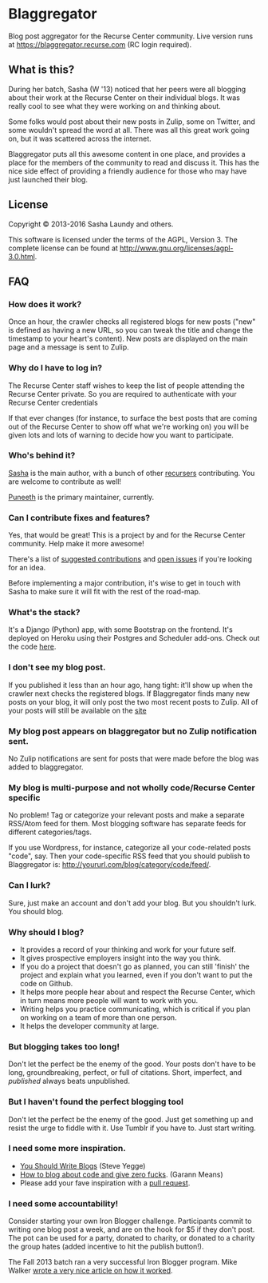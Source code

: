 # Blaggregator

Blog post aggregator for the Recurse Center community.  Live version runs at
<https://blaggregator.recurse.com> (RC login required).

<div class="well">

<h2>What is this?</h2>

<p>During her batch, Sasha (W '13) noticed that her peers were all blogging about
their work at the Recurse Center on their individual blogs. It was really cool
to see what they were working on and thinking about.</p>

<p>Some folks would post about their new posts in Zulip, some on Twitter, and some
wouldn't spread the word at all. There was all this great work going on, but it
was scattered across the internet.</p>

<p>Blaggregator puts all this awesome content in one place, and provides a place
for the members of the community to read and discuss it.  This has the nice
side effect of providing a friendly audience for those who may have just
launched their blog.</p>

</div>

## License

Copyright © 2013-2016 Sasha Laundy and others.

This software is licensed under the terms of the AGPL, Version 3. The complete
license can be found at http://www.gnu.org/licenses/agpl-3.0.html.

## FAQ

### How does it work?

Once an hour, the crawler checks all registered blogs for new posts ("new" is
defined as having a new URL, so you can tweak the title and change the
timestamp to your heart's content). New posts are displayed on the main page
and a message is sent to Zulip.

### Why do I have to log in?

The Recurse Center staff wishes to keep the list of people attending the
Recurse Center private. So you are required to authenticate with your Recurse
Center credentials

If that ever changes (for instance, to surface the best posts that are coming
out of the Recurse Center to show off what we're working on) you will be given
lots and lots of warning to decide how you want to participate.

### Who's behind it?

[Sasha](https://github.com/sursh) is the main author, with a bunch of
other
[recursers](https://github.com/recursecenter/blaggregator/graphs/contributors)
contributing.  You are welcome to contribute as well!

[Puneeth](https://github.com/punchagan) is the primary maintainer, currently.

### Can I contribute fixes and features?

Yes, that would be great! This is a project by and for the Recurse Center
community. Help make it more awesome!

There's a list
of
[suggested contributions](https://github.com/sursh/blaggregator/blob/master/CONTRIBUTE.md) and
[open issues](https://github.com/sursh/blaggregator/issues) if you're looking
for an idea.

Before implementing a major contribution, it's wise to get in touch with Sasha
to make sure it will fit with the rest of the road-map.

### What's the stack?

It's a Django (Python) app, with some Bootstrap on the frontend.  It's deployed
on Heroku using their Postgres and Scheduler add-ons. Check out the
code [here](https://github.com/recursecenter/blaggregator).

### I don't see my blog post.

If you published it less than an hour ago, hang tight: it'll show up when the
crawler next checks the registered blogs. If Blaggregator finds many new posts
on your blog, it will only post the two most recent posts to Zulip. All of your
posts will still be available on the [site](https://blaggregator.recurse.com)

### My blog post appears on blaggregator but no Zulip notification sent.

No Zulip notifications are sent for posts that were made before the blog was
added to blaggregator.

### My blog is multi-purpose and not wholly code/Recurse Center specific

No problem! Tag or categorize your relevant posts and make a separate RSS/Atom
feed for them.  Most blogging software has separate feeds for different
categories/tags.

If you use Wordpress, for instance, categorize all your code-related posts
"code", say. Then your code-specific RSS feed that you should publish to
Blaggregator is: http://yoururl.com/blog/category/code/feed/.

### Can I lurk?

Sure, just make an account and don't add your blog. But you shouldn't lurk. You
should blog.

### Why should I blog?

- It provides a record of your thinking and work for your future self.
- It gives prospective employers insight into the way you think.
- If you do a project that doesn't go as planned, you can still 'finish' the
  project and explain what you learned, even if you don't want to put the code
  on Github.
- It helps more people hear about and respect the Recurse Center, which in turn
  means more people will want to work with you.
- Writing helps you practice communicating, which is critical if you plan on
  working on a team of more than one person.
- It helps the developer community at large.

### But blogging takes too long!

Don't let the perfect be the enemy of the good. Your posts don't have to be
long, groundbreaking, perfect, or full of citations. Short, imperfect, and
*published* always beats unpublished.

### But I haven't found the perfect blogging tool

Don't let the perfect be the enemy of the good. Just get something up and
resist the urge to fiddle with it. Use Tumblr if you have to. Just start
writing.

### I need some more inspiration.

-   [You Should Write
    Blogs](https://sites.google.com/site/steveyegge2/you-should-write-blogs)
    (Steve Yegge)
-   [How to blog about code and give zero
    fucks](http://www.garann.com/dev/2013/how-to-blog-about-code-and-give-zero-fucks/).
    (Garann Means)
-   Please add your fave inspiration with a [pull
    request](http://github.com/sursh/blaggregator/).

### I need some accountability!

Consider starting your own Iron Blogger challenge. Participants commit to
writing one blog post a week, and are on the hook for $5 if they don't
post. The pot can be used for a party, donated to charity, or donated to a
charity the group hates (added incentive to hit the publish button!).

The Fall 2013 batch ran a very successful Iron Blogger program. Mike
Walker
[wrote a very nice article on how it worked](http://blog.lazerwalker.com/blog/2013/12/24/one-post-a-week-running-an-iron-blogger-challenge/).
